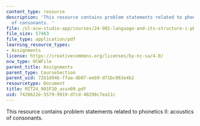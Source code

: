 ```yaml
---
content_type: resource
description: 'This resource contains problem statements related to phonetics II: acoustics
  of consonants. '
file: /ol-ocw-studio-app/courses/24-901-language-and-its-structure-i-phonology-fall-2010/7420622e55799919d7cd48298c7ea11c_MIT24_901F10_assn09.pdf
file_size: 57463
file_type: application/pdf
learning_resource_types:
- Assignments
license: https://creativecommons.org/licenses/by-nc-sa/4.0/
ocw_type: OCWFile
parent_title: Assignments
parent_type: CourseSection
parent_uid: 72b1d94b-ffaa-db07-eeb9-d71bc063e4b2
resourcetype: Document
title: MIT24_901F10_assn09.pdf
uid: 7420622e-5579-9919-d7cd-48298c7ea11c
---
```

This resource contains problem statements related to phonetics II: acoustics of consonants. 